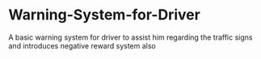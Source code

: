 # Warning-System-for-Driver
A basic warning system for driver to assist him regarding the traffic signs and introduces negative reward system also
